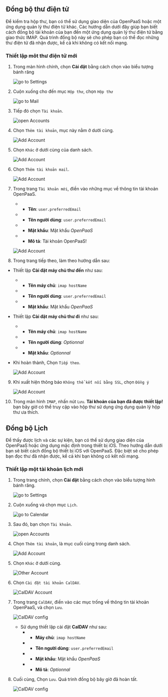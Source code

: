 ## Đồng bộ thư điện tử

Để kiểm tra hộp thư, bạn có thể sử dụng giao diện của OpenPaaS hoặc một ứng dụng quản lý thư điện tử khác. Các hướng dẫn dưới đây giúp bạn biết cách đồng bộ tài khoản của bạn đến một ứng dụng quản lý thư điện tử bằng giao thức IMAP. Quá trình đồng bộ này sẽ cho phép bạn có thể đọc những thư điện tử đã nhận được, kể cả khi không có kết nối mạng.

### Thiết lập môt thư điện tử mới

1. Trong màn hình chính, chọn **Cài đặt** bằng cách chọn vào biểu tượng bánh răng

    ![go to Settings](/account/assets/images/en/ios_home_screen.png)

2. Cuộn xuống cho đến mục `Hộp thư`, chọn `Hộp thư`

    ![go to Mail](/account/assets/images/en/ios_add_imap_account_1.png)

3. Tiếp đó chọn `Tài khoản`.

    ![open Accounts](/account/assets/images/en/ios_add_imap_account_2.png)

4. Chọn `Thêm tài khoản`, mục này nằm ở dưới cùng.

    ![Add Account](/account/assets/images/en/ios_add_imap_account_3.png)

5. Chọn `Khác` ở dưới cùng của danh sách.

    ![Add Account](/account/assets/images/en/ios_add_imap_account_4.png)

6. Chọn `Thêm tài khoản mail`.

    ![Add Account](/account/assets/images/en/ios_add_imap_account_5.png)

7. Trong trang `Tài khoản mới`, điền vào những mục về thông tin tài khoản OpenPaaS.
    * - __Tên__: `user.preferredEmail`
    * - __Tên người dùng__: `user.preferredEmail`
    * - __Mật khẩu__: Mật khẩu *OpenPaaS* 
    * - __Mô tả__: Tài khoản OpenPaaS!

    ![Add Account](/account/assets/images/en/ios_add_imap_account_6.png)

8. Trong trang tiếp theo, làm theo hướng dẫn sau:

  * Thiết lập **Cài đặt máy chủ thư đến** như sau:
      * - __Tên máy chủ__: `imap hostName`
      * - __Tên người dùng__: `user.preferredEmail`
      * - __Mật khẩu__: Mật khẩu *OpenPaaS* 
  * Thiết lập **Cài đặt máy chủ thư đi** như sau:
      * - __Tên máy chủ__: `imap hostName`
      * - __Tên người dùng__: *Optionnal*
      * - __Mật khẩu__: *Optionnal*
  * Khi hoàn thành, Chọn `Tiếp theo`.

    ![Add Account](/account/assets/images/en/ios_add_imap_account_7.png)

9. Khi xuất hiện thông báo `Không thể kết nối bằng SSL`, chọn `Đồng ý`

    ![Add Account](/account/assets/images/en/ios_add_imap_account_8.png)

10. Trong màn hình `IMAP`, nhấn nút `Lưu`. **Tài khoản của bạn đã được thiết lập!** bạn bây giờ có thể truy cập vào hộp thư sử dụng ứng dụng quản lý hộp thư ưa thích.

## Đồng bộ Lịch

Để thấy được lịch và các sự kiện, bạn có thể sử dụng giao diện của OpenPaaS hoặc ứng dụng mặc định trong thiết bị iOS. Theo hướng dẫn dưới bạn sẽ biết cách đồng bộ thiết bị iOS với OpenPaaS. Đặc biệt sẽ cho phép bạn đọc thư đã nhận được, kể cả khi bạn không có kết nối mạng.

### Thiết lập một tài khoản lịch mới

1. Trong trang chính, chọn **Cài đặt** bằng cách chọn vào biểu tượng hình bánh răng.

    ![go to Settings](/account/assets/images/en/ios_home_screen.png)

2. Cuộn xuống và chọn mục `Lịch`.

    ![go to Calendar](/account/assets/images/en/ios_caldav_account_1.png)

3. Sau đó, bạn chọn `Tài khoản`.

    ![open Accounts](/account/assets/images/en/ios_caldav_account_2.png)

4. Chọn `Thêm tài khoản`, là mục cuối cùng trong danh sách.

    ![Add Account](/account/assets/images/en/ios_caldav_add_account_1.png)

5. Chọn `Khác` ở dưới cùng.

    ![Other Account](/account/assets/images/en/ios_caldav_add_account_2.png)

6. Chọn `Cài đặt tài khoản CalDAV`.

    ![CalDAV Account](/account/assets/images/en/ios_caldav_add_account_3.png)

7. Trong trang `CalDAV`, điền vào các mục trống về thông tin tài khoản OpenPaaS, và chọn `Lưu`.

    ![CalDAV config](/account/assets/images/en/ios_caldav_add_account_4.png)

    * Sử dụng thiết lập cài đặt **CalDAV** như sau:
        * - __Máy chủ__: `imap hostName`
        * - __Tên người dùng__: `user.preferredEmail`
        * - __Mật khẩu__: Mật khẩu *OpenPaaS*
        * - __Mô tả__: *Optionnal*

8. Cuối cùng, Chọn `Lưu`. Quá trình đồng bộ bây giờ đã hoàn tất.

    ![CalDAV config](/account/assets/images/en/ios_caldav_add_account_5.png)
